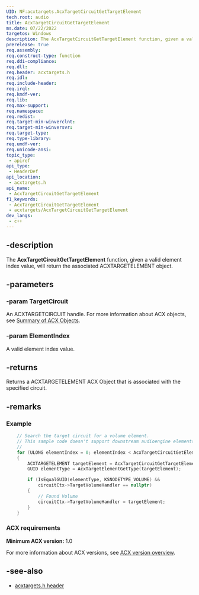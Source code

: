 ```yaml
---
UID: NF:acxtargets.AcxTargetCircuitGetTargetElement
tech.root: audio
title: AcxTargetCircuitGetTargetElement
ms.date: 07/22/2022
targetos: Windows
description: The AcxTargetCircuitGetTargetElement function, given a valid element index value, will return the associated ACXTARGETELEMENT object.
prerelease: true
req.assembly: 
req.construct-type: function
req.ddi-compliance: 
req.dll: 
req.header: acxtargets.h
req.idl: 
req.include-header: 
req.irql: 
req.kmdf-ver: 
req.lib: 
req.max-support: 
req.namespace: 
req.redist: 
req.target-min-winverclnt: 
req.target-min-winversvr: 
req.target-type: 
req.type-library: 
req.umdf-ver: 
req.unicode-ansi: 
topic_type:
 - apiref
api_type:
 - HeaderDef
api_location:
 - acxtargets.h
api_name:
 - AcxTargetCircuitGetTargetElement
f1_keywords:
 - AcxTargetCircuitGetTargetElement
 - acxtargets/AcxTargetCircuitGetTargetElement
dev_langs:
 - c++
---
```


## -description

The **AcxTargetCircuitGetTargetElement** function, given a valid element index value, will return the associated ACXTARGETELEMENT object.

## -parameters

### -param TargetCircuit

An ACXTARGETCIRCUIT handle. For more information about ACX objects, see [Summary of ACX Objects](/windows-hardware/drivers/audio/acx-summary-of-objects).

### -param ElementIndex

A valid element index value.

## -returns

Returns a ACXTARGETELEMENT ACX Object that is associated with the specified circuit.

## -remarks

### Example

```cpp
    // Search the target circuit for a volume element.
    // This sample code doesn't support downstream audioengine elements.
    // 
    for (ULONG elementIndex = 0; elementIndex < AcxTargetCircuitGetElementsCount(TargetCircuit); ++elementIndex)
    {
        ACXTARGETELEMENT targetElement = AcxTargetCircuitGetTargetElement(TargetCircuit, elementIndex);
        GUID elementType = AcxTargetElementGetType(targetElement);

        if (IsEqualGUID(elementType, KSNODETYPE_VOLUME) &&
            circuitCtx->TargetVolumeHandler == nullptr)
        {
            // Found Volume
            circuitCtx->TargetVolumeHandler = targetElement;
        }
    }
```

### ACX requirements

**Minimum ACX version:** 1.0

For more information about ACX versions, see [ACX version overview](/windows-hardware/drivers/audio/acx-version-overview).

## -see-also

- [acxtargets.h header](index.md)

